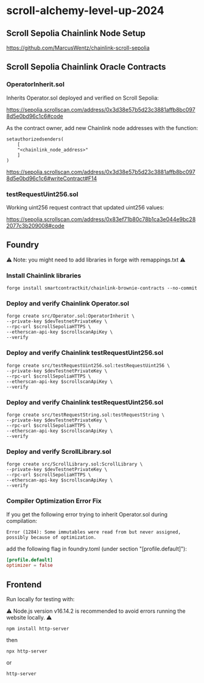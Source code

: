 # scroll-alchemy-level-up-2024

## Scroll Sepolia Chainlink Node Setup

https://github.com/MarcusWentz/chainlink-scroll-sepolia

## Scroll Sepolia Chainlink Oracle Contracts

### OperatorInherit.sol

Inherits Operator.sol deployed and verified on Scroll Sepolia:

https://sepolia.scrollscan.com/address/0x3d38e57b5d23c3881affb8bc0978d5e0bd96c1c6#code

As the contract owner, add new Chainlink node addresses with the function:

```solidity 
setauthorizedsenders(
    [
    "<chainlink_node_address>"
    ]
)
```

https://sepolia.scrollscan.com/address/0x3d38e57b5d23c3881affb8bc0978d5e0bd96c1c6#writeContract#F14

### testRequestUint256.sol

Working uint256 request contract that updated uint256 values:

https://sepolia.scrollscan.com/address/0x83ef71b80c78b1ca3e044e9bc282077c3b209008#code

## Foundry 

:warning: Note: you might need to add libraries in forge with remappings.txt :warning:

### Install Chainlink libraries
```
forge install smartcontractkit/chainlink-brownie-contracts --no-commit
```
### Deploy and verify Chainlink Operator.sol
```
forge create src/Operator.sol:OperatorInherit \
--private-key $devTestnetPrivateKey \
--rpc-url $scrollSepoliaHTTPS \
--etherscan-api-key $scrollscanApiKey \
--verify 
```

### Deploy and verify Chainlink testRequestUint256.sol
```
forge create src/testRequestUint256.sol:testRequestUint256 \
--private-key $devTestnetPrivateKey \
--rpc-url $scrollSepoliaHTTPS \
--etherscan-api-key $scrollscanApiKey \
--verify 
```

### Deploy and verify Chainlink testRequestUint256.sol
```
forge create src/testRequestString.sol:testRequestString \
--private-key $devTestnetPrivateKey \
--rpc-url $scrollSepoliaHTTPS \
--etherscan-api-key $scrollscanApiKey \
--verify 
```

### Deploy and verify ScrollLibrary.sol
```
forge create src/ScrollLibrary.sol:ScrollLibrary \
--private-key $devTestnetPrivateKey \
--rpc-url $scrollSepoliaHTTPS \
--etherscan-api-key $scrollscanApiKey \
--verify 
```

### Compiler Optimization Error Fix

If you get the following error trying to inherit Operator.sol during compilation:
```shell
Error (1284): Some immutables were read from but never assigned, possibly because of optimization.
```
add the following flag in foundry.toml (under section "[profile.default]"):
```toml
[profile.default]
optimizer = false
```

## Frontend

Run locally for testing with:

⚠️ Node.js version v16.14.2 is recommended to avoid errors running the website locally. ⚠️
```shell
npm install http-server
```
then
```shell
npx http-server
```
or
```shell
http-server